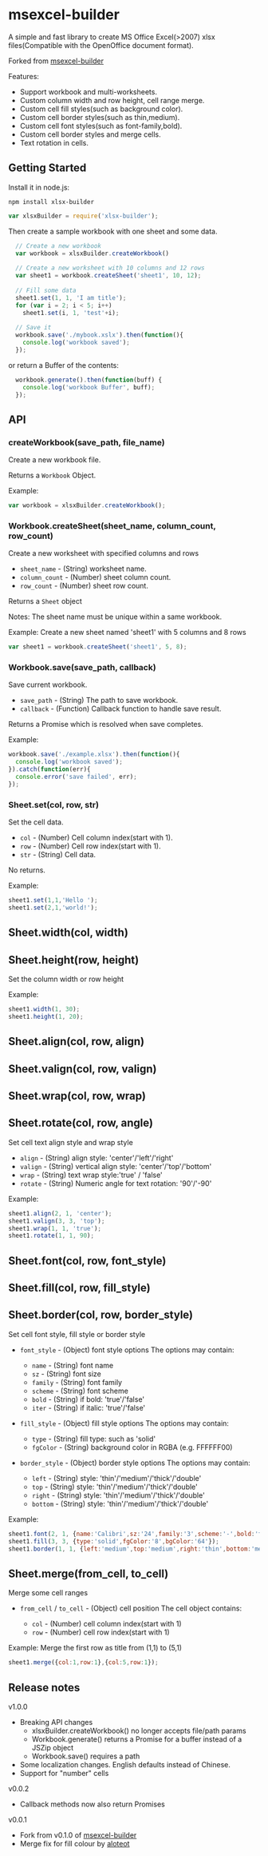 # msexcel-builder

A simple and fast library to create MS Office Excel(>2007) xlsx files(Compatible with the OpenOffice document format).

Forked from [msexcel-builder](https://github.com/chuanyi/msexcel-builder)

Features:

* Support workbook and multi-worksheets.
* Custom column width and row height, cell range merge.
* Custom cell fill styles(such as background color).
* Custom cell border styles(such as thin,medium).
* Custom cell font styles(such as font-family,bold).
* Custom cell border styles and merge cells.
* Text rotation in cells.

## Getting Started

Install it in node.js:

```
npm install xlsx-builder
```

```javascript
var xlsxBuilder = require('xlsx-builder');
```

Then create a sample workbook with one sheet and some data.

```javascript
  // Create a new workbook
  var workbook = xlsxBuilder.createWorkbook()
  
  // Create a new worksheet with 10 columns and 12 rows
  var sheet1 = workbook.createSheet('sheet1', 10, 12);
  
  // Fill some data
  sheet1.set(1, 1, 'I am title');
  for (var i = 2; i < 5; i++)
    sheet1.set(i, 1, 'test'+i);
  
  // Save it
  workbook.save('./mybook.xslx').then(function(){
    console.log('workbook saved');
  });
```

or return a Buffer of the contents:

```javascript
  workbook.generate().then(function(buff) {
    console.log('workbook Buffer', buff);
  });
```

## API

### createWorkbook(save_path, file_name)

Create a new workbook file.

Returns a `Workbook` Object.

Example:

```javascript
var workbook = xlsxBuilder.createWorkbook();
```

### Workbook.createSheet(sheet_name, column_count, row_count)

Create a new worksheet with specified columns and rows

* `sheet_name` - (String) worksheet name.
* `column_count` - (Number) sheet column count.
* `row_count` - (Number) sheet row count.

Returns a `Sheet` object

Notes: The sheet name must be unique within a same workbook.

Example: Create a new sheet named 'sheet1' with 5 columns and 8 rows

```javascript
var sheet1 = workbook.createSheet('sheet1', 5, 8);
```

### Workbook.save(save_path, callback)

Save current workbook.

* `save_path` - (String) The path to save workbook.
* `callback` - (Function) Callback function to handle save result.

Returns a Promise which is resolved when save completes.

Example:

```javascript
workbook.save('./example.xlsx').then(function(){
  console.log('workbook saved');
}).catch(function(err){
  console.error('save failed', err);
});
```

### Sheet.set(col, row, str)

Set the cell data.

* `col` - (Number) Cell column index(start with 1).
* `row` - (Number) Cell row index(start with 1).
* `str` - (String) Cell data.

No returns.

Example:

```javascript
sheet1.set(1,1,'Hello ');
sheet1.set(2,1,'world!');
```

## Sheet.width(col, width)
## Sheet.height(row, height)

Set the column width or row height

Example:

```javascript
sheet1.width(1, 30);
sheet1.height(1, 20);
```

## Sheet.align(col, row, align)
## Sheet.valign(col, row, valign)
## Sheet.wrap(col, row, wrap)
## Sheet.rotate(col, row, angle)

Set cell text align style and wrap style

* `align` - (String) align style: 'center'/'left'/'right'
* `valign` - (String) vertical align style: 'center'/'top'/'bottom'
* `wrap` - (String) text wrap style:'true' / 'false'
* `rotate` - (String) Numeric angle for text rotation: '90'/'-90'

Example:

```javascript
sheet1.align(2, 1, 'center');
sheet1.valign(3, 3, 'top');
sheet1.wrap(1, 1, 'true');
sheet1.rotate(1, 1, 90);
```

## Sheet.font(col, row, font_style)
## Sheet.fill(col, row, fill_style)
## Sheet.border(col, row, border_style)

Set cell font style, fill style or border style

* `font_style` - (Object) font style options 
The options may contain:

  * `name` - (String) font name
  * `sz` - (String) font size
  * `family` - (String) font family
  * `scheme` - (String) font scheme
  * `bold` - (String) if bold: 'true'/'false'
  * `iter` - (String) if italic: 'true'/'false'

* `fill_style` - (Object) fill style options
The options may contain:

  * `type` - (String) fill type: such as 'solid'
  * `fgColor` - (String) background color in RGBA (e.g. FFFFFF00)

* `border_style` - (Object) border style options
The options may contain:

  * `left` - (String) style: 'thin'/'medium'/'thick'/'double'
  * `top` - (String) style: 'thin'/'medium'/'thick'/'double'
  * `right` - (String) style: 'thin'/'medium'/'thick'/'double'
  * `bottom` - (String) style: 'thin'/'medium'/'thick'/'double'

Example:

```javascript
sheet1.font(2, 1, {name:'Calibri',sz:'24',family:'3',scheme:'-',bold:'true',iter:'true'});
sheet1.fill(3, 3, {type:'solid',fgColor:'8',bgColor:'64'});
sheet1.border(1, 1, {left:'medium',top:'medium',right:'thin',bottom:'medium'});
```

## Sheet.merge(from_cell, to_cell)

Merge some cell ranges

* `from_cell` / `to_cell` - (Object) cell position
The cell object contains:

  * `col` - (Number) cell column index(start with 1)
  * `row` - (Number) cell row index(start with 1) 

Example: Merge the first row as title from (1,1) to (5,1)

```javascript
sheet1.merge({col:1,row:1},{col:5,row:1});
```

## Release notes

v1.0.0

* Breaking API changes
  * xlsxBuilder.createWorkbook() no longer accepts file/path params
  * Workbook.generate() returns a Promise for a buffer instead of a JSZip object
  * Workbook.save() requires a path
* Some localization changes. English defaults instead of Chinese.
* Support for "number" cells

v0.0.2

* Callback methods now also return Promises

v0.0.1

* Fork from v0.1.0 of [msexcel-builder](https://github.com/chuanyi/msexcel-builder)
* Merge fix for fill colour by [aloteot](https://github.com/aloteot/msexcel-builder/commit/08bac71924eaa3b4aec84c26f8df3d32073d85da)
